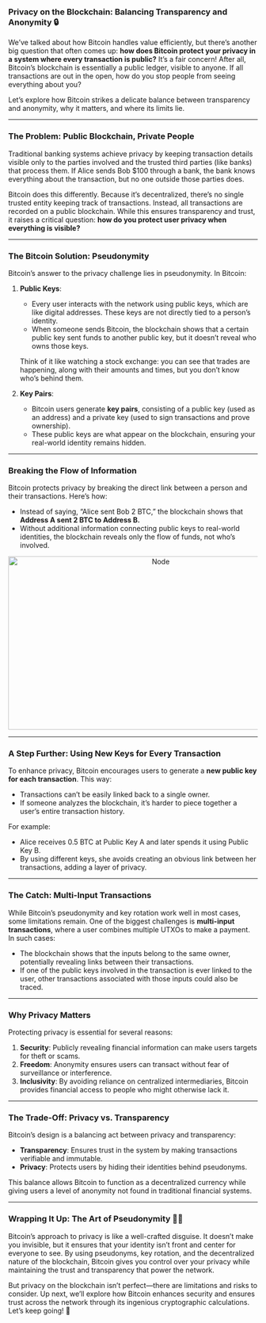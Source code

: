 ### Privacy on the Blockchain: Balancing Transparency and Anonymity 🔒

We’ve talked about how Bitcoin handles value efficiently, but there’s another big question that often comes up: **how does Bitcoin protect your privacy in a system where every transaction is public?** It’s a fair concern! After all, Bitcoin’s blockchain is essentially a public ledger, visible to anyone. If all transactions are out in the open, how do you stop people from seeing everything about you?

Let’s explore how Bitcoin strikes a delicate balance between transparency and anonymity, why it matters, and where its limits lie.

---

### The Problem: Public Blockchain, Private People

Traditional banking systems achieve privacy by keeping transaction details visible only to the parties involved and the trusted third parties (like banks) that process them. If Alice sends Bob $100 through a bank, the bank knows everything about the transaction, but no one outside those parties does.

Bitcoin does this differently. Because it’s decentralized, there’s no single trusted entity keeping track of transactions. Instead, all transactions are recorded on a public blockchain. While this ensures transparency and trust, it raises a critical question: **how do you protect user privacy when everything is visible?**

---

### The Bitcoin Solution: Pseudonymity

Bitcoin’s answer to the privacy challenge lies in pseudonymity. In Bitcoin:

1. **Public Keys**:
    - Every user interacts with the network using public keys, which are like digital addresses. These keys are not directly tied to a person’s identity.
    - When someone sends Bitcoin, the blockchain shows that a certain public key sent funds to another public key, but it doesn’t reveal who owns those keys.
    
    Think of it like watching a stock exchange: you can see that trades are happening, along with their amounts and times, but you don’t know who’s behind them.
    
2. **Key Pairs**:
    - Bitcoin users generate **key pairs**, consisting of a public key (used as an address) and a private key (used to sign transactions and prove ownership).
    - These public keys are what appear on the blockchain, ensuring your real-world identity remains hidden.

---

### Breaking the Flow of Information

Bitcoin protects privacy by breaking the direct link between a person and their transactions. Here’s how:

- Instead of saying, “Alice sent Bob 2 BTC,” the blockchain shows that **Address A sent 2 BTC to Address B.**
- Without additional information connecting public keys to real-world identities, the blockchain reveals only the flow of funds, not who’s involved.

<p align="center">
        <img src="https://raw.githubusercontent.com/The-Web3-Compass/web3-compass-data-repository/refs/heads/main/basecamp/bitcoin-fundementals/images/privacy/keys.gif" alt="Node" width="600" height="350" />
    </p>

---

### A Step Further: Using New Keys for Every Transaction

To enhance privacy, Bitcoin encourages users to generate a **new public key for each transaction**. This way:

- Transactions can’t be easily linked back to a single owner.
- If someone analyzes the blockchain, it’s harder to piece together a user’s entire transaction history.

For example:

- Alice receives 0.5 BTC at Public Key A and later spends it using Public Key B.
- By using different keys, she avoids creating an obvious link between her transactions, adding a layer of privacy.

---

### The Catch: Multi-Input Transactions

While Bitcoin’s pseudonymity and key rotation work well in most cases, some limitations remain. One of the biggest challenges is **multi-input transactions**, where a user combines multiple UTXOs to make a payment. In such cases:

- The blockchain shows that the inputs belong to the same owner, potentially revealing links between their transactions.
- If one of the public keys involved in the transaction is ever linked to the user, other transactions associated with those inputs could also be traced.

---

### Why Privacy Matters

Protecting privacy is essential for several reasons:

1. **Security**: Publicly revealing financial information can make users targets for theft or scams.
2. **Freedom**: Anonymity ensures users can transact without fear of surveillance or interference.
3. **Inclusivity**: By avoiding reliance on centralized intermediaries, Bitcoin provides financial access to people who might otherwise lack it.

---

### The Trade-Off: Privacy vs. Transparency

Bitcoin’s design is a balancing act between privacy and transparency:

- **Transparency**: Ensures trust in the system by making transactions verifiable and immutable.
- **Privacy**: Protects users by hiding their identities behind pseudonyms.

This balance allows Bitcoin to function as a decentralized currency while giving users a level of anonymity not found in traditional financial systems.

---

### Wrapping It Up: The Art of Pseudonymity 🕵️‍♂️

Bitcoin’s approach to privacy is like a well-crafted disguise. It doesn’t make you invisible, but it ensures that your identity isn’t front and center for everyone to see. By using pseudonyms, key rotation, and the decentralized nature of the blockchain, Bitcoin gives you control over your privacy while maintaining the trust and transparency that power the network.

But privacy on the blockchain isn’t perfect—there are limitations and risks to consider. Up next, we’ll explore how Bitcoin enhances security and ensures trust across the network through its ingenious cryptographic calculations. Let’s keep going! 🚀